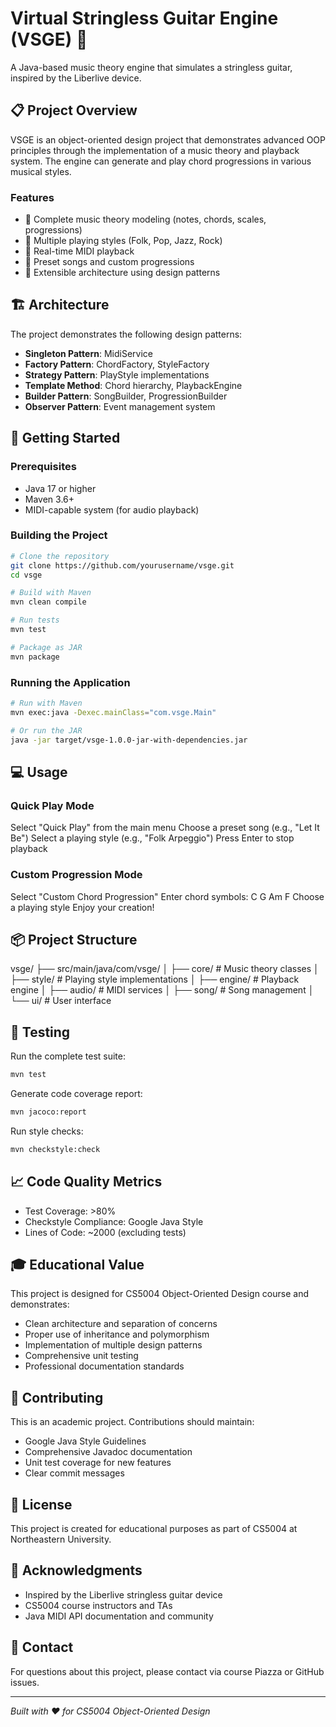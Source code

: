 # Virtual Stringless Guitar Engine (VSGE) 🎸

A Java-based music theory engine that simulates a stringless guitar, inspired by the Liberlive device.

## 📋 Project Overview

VSGE is an object-oriented design project that demonstrates advanced OOP principles through the implementation of a music theory and playback system. The engine can generate and play chord progressions in various musical styles.

### Features
- 🎵 Complete music theory modeling (notes, chords, scales, progressions)
- 🎸 Multiple playing styles (Folk, Pop, Jazz, Rock)
- 🎹 Real-time MIDI playback
- 📝 Preset songs and custom progressions
- 🎨 Extensible architecture using design patterns

## 🏗️ Architecture

The project demonstrates the following design patterns:
- **Singleton Pattern**: MidiService
- **Factory Pattern**: ChordFactory, StyleFactory
- **Strategy Pattern**: PlayStyle implementations
- **Template Method**: Chord hierarchy, PlaybackEngine
- **Builder Pattern**: SongBuilder, ProgressionBuilder
- **Observer Pattern**: Event management system

## 🚀 Getting Started

### Prerequisites
- Java 17 or higher
- Maven 3.6+
- MIDI-capable system (for audio playback)

### Building the Project
```bash
# Clone the repository
git clone https://github.com/yourusername/vsge.git
cd vsge

# Build with Maven
mvn clean compile

# Run tests
mvn test

# Package as JAR
mvn package
```

### Running the Application
```bash
# Run with Maven
mvn exec:java -Dexec.mainClass="com.vsge.Main"

# Or run the JAR
java -jar target/vsge-1.0.0-jar-with-dependencies.jar
```

## 💻 Usage

### Quick Play Mode

Select "Quick Play" from the main menu
Choose a preset song (e.g., "Let It Be")
Select a playing style (e.g., "Folk Arpeggio")
Press Enter to stop playback


### Custom Progression Mode

Select "Custom Chord Progression"
Enter chord symbols: C G Am F
Choose a playing style
Enjoy your creation!


## 📦 Project Structure
vsge/
├── src/main/java/com/vsge/
│   ├── core/          # Music theory classes
│   ├── style/         # Playing style implementations
│   ├── engine/        # Playback engine
│   ├── audio/         # MIDI services
│   ├── song/          # Song management
│   └── ui/            # User interface

## 🧪 Testing

Run the complete test suite:
```bash
mvn test
```

Generate code coverage report:
```bash
mvn jacoco:report
```

Run style checks:
```bash
mvn checkstyle:check
```

## 📈 Code Quality Metrics
- Test Coverage: >80%
- Checkstyle Compliance: Google Java Style
- Lines of Code: ~2000 (excluding tests)

## 🎓 Educational Value

This project is designed for CS5004 Object-Oriented Design course and demonstrates:
- Clean architecture and separation of concerns
- Proper use of inheritance and polymorphism
- Implementation of multiple design patterns
- Comprehensive unit testing
- Professional documentation standards

## 🤝 Contributing

This is an academic project. Contributions should maintain:
- Google Java Style Guidelines
- Comprehensive Javadoc documentation
- Unit test coverage for new features
- Clear commit messages

## 📝 License

This project is created for educational purposes as part of CS5004 at Northeastern University.

## 🙏 Acknowledgments

- Inspired by the Liberlive stringless guitar device
- CS5004 course instructors and TAs
- Java MIDI API documentation and community

## 📧 Contact

For questions about this project, please contact via course Piazza or GitHub issues.

---
*Built with ❤️ for CS5004 Object-Oriented Design*